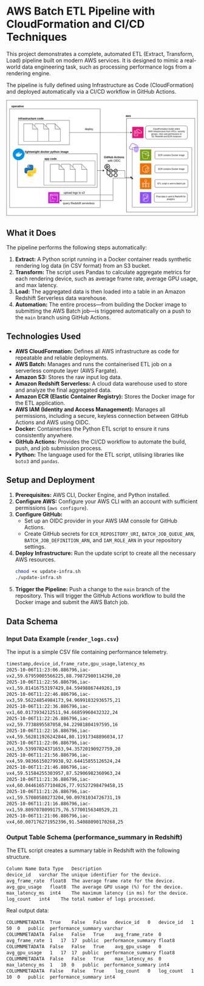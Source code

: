 # AWS Batch ETL Pipeline with CloudFormation and CI/CD Techniques

This project demonstrates a complete, automated ETL (Extract, Transform, Load) pipeline built on modern AWS services. It is designed to mimic a real-world data engineering task, such as processing performance logs from a rendering engine.

The pipeline is fully defined using Infrastructure as Code (CloudFormation) and deployed automatically via a CI/CD workflow in GitHub Actions.

![Project Architecture Diagram](AWSBatchDockerETLScriptWithCloudFormation.png)

## What it Does

The pipeline performs the following steps automatically:
1.  **Extract:** A Python script running in a Docker container reads synthetic rendering log data (in CSV format) from an S3 bucket.
2.  **Transform:** The script uses Pandas to calculate aggregate metrics for each rendering device, such as average frame rate, average GPU usage, and max latency.
3.  **Load:** The aggregated data is then loaded into a table in an Amazon Redshift Serverless data warehouse.
4.  **Automation:** The entire process—from building the Docker image to submitting the AWS Batch job—is triggered automatically on a push to the `main` branch using GitHub Actions.

## Technologies Used

* **AWS CloudFormation:** Defines all AWS infrastructure as code for repeatable and reliable deployments.
* **AWS Batch:** Manages and runs the containerised ETL job on a serverless compute layer (AWS Fargate).
* **Amazon S3:** Stores the raw input log data.
* **Amazon Redshift Serverless:** A cloud data warehouse used to store and analyze the final aggregated data.
* **Amazon ECR (Elastic Container Registry):** Stores the Docker image for the ETL application.
* **AWS IAM (Identity and Access Management):** Manages all permissions, including a secure, keyless connection between GitHub Actions and AWS using OIDC.
* **Docker:** Containerises the Python ETL script to ensure it runs consistently anywhere.
* **GitHub Actions:** Provides the CI/CD workflow to automate the build, push, and job submission process.
* **Python:** The language used for the ETL script, utilising libraries like `boto3` and `pandas`.

## Setup and Deployment

1.  **Prerequisites:** AWS CLI, Docker Engine, and Python installed.
2.  **Configure AWS:** Configure your AWS CLI with an account with sufficient permissions (`aws configure`).
3.  **Configure GitHub:**
    * Set up an OIDC provider in your AWS IAM console for GitHub Actions.
    * Create GitHub secrets for `ECR_REPOSITORY_URI`, `BATCH_JOB_QUEUE_ARN`, `BATCH_JOB_DEFINITION_ARN`, and `IAM_ROLE_ARN` in your repository settings.
4.  **Deploy Infrastructure:** Run the update script to create all the necessary AWS resources.
    ```bash
    chmod +x update-infra.sh
    ./update-infra.sh
    ```
5.  **Trigger the Pipeline:** Push a change to the `main` branch of the repository. This will trigger the GitHub Actions workflow to build the Docker image and submit the AWS Batch job.

## Data Schema

### Input Data Example (`render_logs.csv`)

The input is a simple CSV file containing performance telemetry.

```csv
timestamp,device_id,frame_rate,gpu_usage,latency_ms
2025-10-06T11:23:06.886796,iac-vx2,59.67959005566225,88.79872980114298,20
2025-10-06T11:22:56.886796,iac-vx1,59.81416753197429,84.59498867449261,19
2025-10-06T11:22:46.886796,iac-vx3,59.56224854984173,94.96991832936575,21
2025-10-06T11:22:36.886796,iac-vx1,60.0173934212511,94.66859960432322,24
2025-10-06T11:22:26.886796,iac-vx2,59.7738895587058,94.22981804197595,16
2025-10-06T11:22:16.886796,iac-vx4,59.562811926242844,80.11917348896034,17
2025-10-06T11:22:06.886796,iac-vx1,59.53997824371653,94.35720190927759,20
2025-10-06T11:21:56.886796,iac-vx4,59.98366150279938,92.64415855126524,24
2025-10-06T11:21:46.886796,iac-vx4,59.51584255303957,87.52906982360963,24
2025-10-06T11:21:36.886796,iac-vx4,60.044616577104826,77.91527298479458,15
2025-10-06T11:21:26.886796,iac-vx1,59.57080580273204,90.09781034726731,19
2025-10-06T11:21:16.886796,iac-vx1,59.8097078099175,76.57700156340529,21
2025-10-06T11:21:06.886796,iac-vx4,60.007176271952396,91.54088090170268,25
```

### Output Table Schema (performance_summary in Redshift)

The ETL script creates a summary table in Redshift with the following structure.

```
Column Name	Data Type	Description
device_id	varchar	The unique identifier for the device.
avg_frame_rate	float8	The average frame rate for the device.
avg_gpu_usage	float8	The average GPU usage (%) for the device.
max_latency_ms	int4	The maximum latency (in ms) for the device.
log_count	int4	The total number of logs processed.
```

Real output data:
```
COLUMNMETADATA	True	False	False	device_id	0	device_id	1	50	0	public	performance_summary	varchar
COLUMNMETADATA	False	False	True	avg_frame_rate	0	avg_frame_rate	1	17	17	public	performance_summary	float8
COLUMNMETADATA	False	False	True	avg_gpu_usage	0	avg_gpu_usage	1	17	17	public	performance_summary	float8
COLUMNMETADATA	False	False	True	max_latency_ms	0	max_latency_ms	1	10	0	public	performance_summary	int4
COLUMNMETADATA	False	False	True	log_count	0	log_count	1	10	0	public	performance_summary	int4
```
